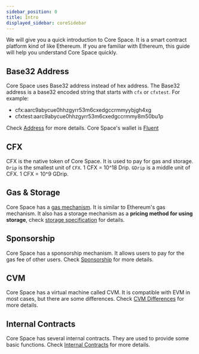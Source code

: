 ```yaml
---
sidebar_position: 0
title: Intro
displayed_sidebar: coreSidebar
---
```


We will give you a quick introduction to Core Space. It is a smart contract platform kind of like Ethereum. If you are familiar with Ethereum, this guide will help you understand Core Space quickly.

## Base32 Address

Core Space uses Base32 address instead of hex address. The Base32 address is a base32 encoded string that starts with `cfx` or `cfxtest`. For example:

* cfx:aarc9abycue0hhzgyrr53m6cxedgccrmmyybjgh4xg
* cfxtest:aarc9abycue0hhzgyrr53m6cxedgccrmmy8m50bu1p

Check [Address](./addresses) for more details. Core Space's wallet is [Fluent](https://fluentwallet.com/)

## CFX

CFX is the native token of Core Space. It is used to pay for gas and storage. `Drip` is the smallest unit of `CFX`. 1 CFX = 10^18 Drip. `GDrip` is a middle unit of CFX. 1 CFX = 10^9 GDrip.

## Gas & Storage

Core Space has a [gas mechanism](../../general/conflux-basics/gas). It is similar to Ethereum's gas mechanism. It also has a storage mechanism as a **pricing method for using storage**, check [storage specification](./storage) for details.

## Sponsorship

Core Space has a sponsorship mechanism. It allows users to pay for the gas fee of other users. Check [Sponsorship](./sponsor-mechanism) for more details.

## CVM

Core Space has a virtual machine called CVM. It is compatible with EVM in most cases, but there are some differences. Check [CVM Differences](./vm-difference) for more details.

## Internal Contracts

Core Space has several internal contracts. They are used to provide some basic functions. Check [Internal Contracts](./internal-contracts) for more details.